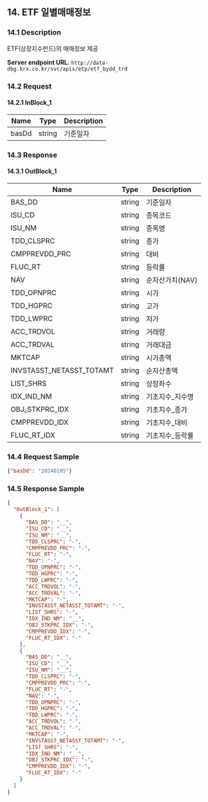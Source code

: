 ## 14. ETF 일별매매정보

### 14.1 Description
ETF(상장지수펀드)의 매매정보 제공

**Server endpoint URL**: `http://data-dbg.krx.co.kr/svc/apis/etp/etf_bydd_trd`

### 14.2 Request

#### 14.2.1 InBlock_1
| Name   | Type   | Description |
|--------|--------|-------------|
| basDd  | string | 기준일자    |

### 14.3 Response

#### 14.3.1 OutBlock_1
| Name                      | Type   | Description            |
|---------------------------|--------|------------------------|
| BAS_DD                    | string | 기준일자               |
| ISU_CD                    | string | 종목코드               |
| ISU_NM                    | string | 종목명                 |
| TDD_CLSPRC                | string | 종가                   |
| CMPPREVDD_PRC             | string | 대비                   |
| FLUC_RT                   | string | 등락률                 |
| NAV                       | string | 순자산가치(NAV)        |
| TDD_OPNPRC                | string | 시가                   |
| TDD_HGPRC                 | string | 고가                   |
| TDD_LWPRC                 | string | 저가                   |
| ACC_TRDVOL                | string | 거래량                 |
| ACC_TRDVAL                | string | 거래대금               |
| MKTCAP                    | string | 시가총액               |
| INVSTASST_NETASST_TOTAMT  | string | 순자산총액             |
| LIST_SHRS                 | string | 상장좌수               |
| IDX_IND_NM                | string | 기초지수_지수명        |
| OBJ_STKPRC_IDX            | string | 기초지수_종가          |
| CMPPREVDD_IDX             | string | 기초지수_대비          |
| FLUC_RT_IDX               | string | 기초지수_등락률        |

### 14.4 Request Sample
```json
{"basDd": "20240105"}
```

### 14.5 Response Sample
```json
{
  "OutBlock_1": [
    {
      "BAS_DD": "__",
      "ISU_CD": "__",
      "ISU_NM": "__",
      "TDD_CLSPRC": "-",
      "CMPPREVDD_PRC": "-",
      "FLUC_RT": "-",
      "NAV": "-",
      "TDD_OPNPRC": "-",
      "TDD_HGPRC": "-",
      "TDD_LWPRC": "-",
      "ACC_TRDVOL": "-",
      "ACC_TRDVAL": "-",
      "MKTCAP": "-",
      "INVSTASST_NETASST_TOTAMT": "-",
      "LIST_SHRS": "-",
      "IDX_IND_NM": "__",
      "OBJ_STKPRC_IDX": "-",
      "CMPPREVDD_IDX": "-",
      "FLUC_RT_IDX": "-"
    },
    {
      "BAS_DD": "__",
      "ISU_CD": "__",
      "ISU_NM": "__",
      "TDD_CLSPRC": "-",
      "CMPPREVDD_PRC": "-",
      "FLUC_RT": "-",
      "NAV": "-",
      "TDD_OPNPRC": "-",
      "TDD_HGPRC": "-",
      "TDD_LWPRC": "-",
      "ACC_TRDVOL": "-",
      "ACC_TRDVAL": "-",
      "MKTCAP": "-",
      "INVSTASST_NETASST_TOTAMT": "-",
      "LIST_SHRS": "-",
      "IDX_IND_NM": "__",
      "OBJ_STKPRC_IDX": "-",
      "CMPPREVDD_IDX": "-",
      "FLUC_RT_IDX": "-"
    }
  ]
}
```
